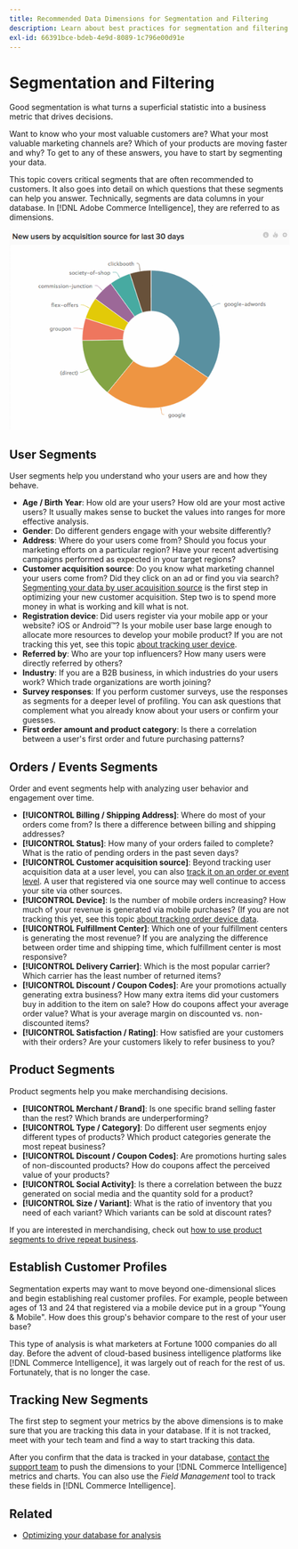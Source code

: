 ```yaml
---
title: Recommended Data Dimensions for Segmentation and Filtering
description: Learn about best practices for segmentation and filtering.
exl-id: 66391bce-bdeb-4e9d-8089-1c796e00d91e
---
```

# Segmentation and Filtering

Good segmentation is what turns a superficial statistic into a business metric that drives decisions.

Want to know who your most valuable customers are? What your most valuable marketing channels are? Which of your products are moving faster and why? To get to any of these answers, you have to start by segmenting your data.

This topic covers critical segments that are often recommended to customers. It also goes into detail on which questions that these segments can help you answer. Technically, segments are data columns in your database. In [!DNL Adobe Commerce Intelligence], they are referred to as dimensions.

![](../../mbi/assets/mbi-critical-segments.png)


## User Segments

User segments help you understand who your users are and how they behave.

* **Age / Birth Year**: How old are your users? How old are your most active users? It usually makes sense to bucket the values into ranges for more effective analysis.
* **Gender**: Do different genders engage with your website differently?
* **Address**: Where do your users come from? Should you focus your marketing efforts on a particular region? Have your recent advertising campaigns performed as expected in your target regions?
* **Customer acquisition source**\: Do you know what marketing channel your users come from? Did they click on an ad or find you via search? [Segmenting your data by user acquisition source](../data-analyst/analysis/google-track-user-acq.md) is the first step in optimizing your new customer acquisition. Step two is to spend more money in what is working and kill what is not.
* **Registration device**: Did users register via your mobile app or your website? iOS or Android&trade;? Is your mobile user base large enough to allocate more resources to develop your mobile product? If you are not tracking this yet, see this topic [about tracking user device](../data-analyst/analysis/track-usr-dev-browser.md).
* **Referred by**: Who are your top influencers? How many users were directly referred by others?
* **Industry**: If you are a B2B business, in which industries do your users work? Which trade organizations are worth joining?
* **Survey responses**: If you perform customer surveys, use the responses as segments for a deeper level of profiling. You can ask questions that complement what you already know about your users or confirm your guesses.
* **First order amount and product category**: Is there a correlation between a user's first order and future purchasing patterns?

## Orders / Events Segments

Order and event segments help with analyzing user behavior and engagement over time.

* **[!UICONTROL Billing / Shipping Address]**: Where do most of your orders come from? Is there a difference between billing and shipping addresses?
* **[!UICONTROL Status]**: How many of your orders failed to complete? What is the ratio of pending orders in the past seven days?
* **[!UICONTROL Customer acquisition source]**: Beyond tracking user acquisition data at a user level, you can also [track it on an order or event level](../data-analyst/analysis/google-track-user-acq.md). A user that registered via one source may well continue to access your site via other sources.
* **[!UICONTROL Device]**: Is the number of mobile orders increasing? How much of your revenue is generated via mobile purchases? (If you are not tracking this yet, see this topic [about tracking order device data](../data-analyst/analysis/track-usr-dev-browser.md).
* **[!UICONTROL Fulfillment Center]**: Which one of your fulfillment centers is generating the most revenue? If you are analyzing the difference between order time and shipping time, which fulfillment center is most responsive?
* **[!UICONTROL Delivery Carrier]**: Which is the most popular carrier? Which carrier has the least number of returned items?
* **[!UICONTROL Discount / Coupon Codes]**: Are your promotions actually generating extra business? How many extra items did your customers buy in addition to the item on sale? How do coupons affect your average order value? What is your average margin on discounted vs. non-discounted items?
* **[!UICONTROL Satisfaction / Rating]**: How satisfied are your customers with their orders? Are your customers likely to refer business to you?

## Product Segments

Product segments help you make merchandising decisions.

* **[!UICONTROL Merchant / Brand]**: Is one specific brand selling faster than the rest? Which brands are underperforming?
* **[!UICONTROL Type / Category]**: Do different user segments enjoy different types of products? Which product categories generate the most repeat business?
* **[!UICONTROL Discount / Coupon Codes]**: Are promotions hurting sales of non-discounted products? How do coupons affect the perceived value of your products?
* **[!UICONTROL Social Activity]**: Is there a correlation between the buzz generated on social media and the quantity sold for a product?
* **[!UICONTROL Size / Variant]**: What is the ratio of inventory that you need of each variant? Which variants can be sold at discount rates?

If you are interested in merchandising, check out [how to use product segments to drive repeat business](../data-analyst/analysis/most-value-source-channel.md).

## Establish Customer Profiles

Segmentation experts may want to move beyond one-dimensional slices and begin establishing real customer profiles. For example, people between ages of 13 and 24 that registered via a mobile device put in a group "Young & Mobile". How does this group's behavior compare to the rest of your user base?

This type of analysis is what marketers at Fortune 1000 companies do all day. Before the advent of cloud-based business intelligence platforms like [!DNL Commerce Intelligence], it was largely out of reach for the rest of us. Fortunately, that is no longer the case.

## Tracking New Segments

The first step to segment your metrics by the above dimensions is to make sure that you are tracking this data in your database. If it is not tracked, meet with your tech team and find a way to start tracking this data.

After you confirm that the data is tracked in your database, [contact the support team](https://experienceleague.adobe.com/docs/commerce-knowledge-base/kb/troubleshooting/miscellaneous/mbi-service-policies.html?lang=en) to push the dimensions to your [!DNL Commerce Intelligence] metrics and charts. You can also use the *Field Management* tool to track these fields in [!DNL Commerce Intelligence].

## Related

* [Optimizing your database for analysis](../best-practices/opt-db-analysis.md)
